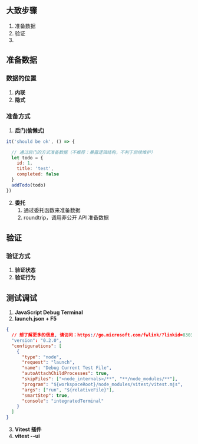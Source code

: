## 大致步骤
  1. 准备数据
  2. 验证
  3. 
## 准备数据

### 数据的位置
1. **内联**
2. **隐式**

###  准备方式
1. **后门(偷懒式)**
```js
it('should be ok', () => {

  // 通过后门的方式准备数据（不推荐：暴露逻辑结构，不利于后续维护）
  let todo = {
    id: 1,
    title: 'test',
    completed: false
  }
  addTodo(todo)
})
```
2. **委托**
   1. 通过委托函数来准备数据
   2. roundtrip，调用非公开 API 准备数据

## 验证
### 验证方式
1. **验证状态**
2. **验证行为**


## 测试调试
1. **JavaScript Debug Terminal**
2. **launch.json + F5**
```json
{
  // 想了解更多的信息, 请访问：https://go.microsoft.com/fwlink/?linkid=830387
  "version": "0.2.0",
  "configurations": [
    {
      "type": "node",
      "request": "launch",
      "name": "Debug Current Test File",
      "autoAttachChildProcesses": true,
      "skipFiles": ["<node_internals>/**", "**/node_modules/**"],
      "program": "${workspaceRoot}/node_modules/vitest/vitest.mjs",
      "args": ["run", "${relativeFile}"],
      "smartStep": true,
      "console": "integratedTerminal"
    }
  ]
}
```
3. **Vitest 插件**
4. **vitest --ui**
